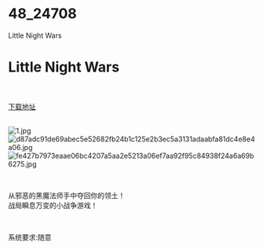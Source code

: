 # 48_24708
Little Night Wars
# Little Night Wars
 <br/></br>
[下载地址](https://www.switch520.cc/article/24708 "下载地址")
<br/></br>

<p><img title="1.jpg" src="https://www.switch520.cc/muke_img/2021_11_19_ab521a46e460e.jpg" alt="1.jpg"><br>
<img title="d87adc91de69abec5e52682fb24b1c125e2b3ec5a3131adaabfa81dc4e8e4a06.jpg" src="https://www.switch520.cc/muke_img/2021_11_19_1ecef6eb3a521.jpg" alt="d87adc91de69abec5e52682fb24b1c125e2b3ec5a3131adaabfa81dc4e8e4a06.jpg"><br>
<img title="fe427b7973eaae06bc4207a5aa2e5213a06ef7aa92f95c84938f24a6a69b6275.jpg" src="https://www.switch520.cc/muke_img/2021_11_19_3ec35122f57fd.jpg" alt="fe427b7973eaae06bc4207a5aa2e5213a06ef7aa92f95c84938f24a6a69b6275.jpg"></p>
<p>&nbsp;</p>
<p>从邪恶的黑魔法师手中夺回你的领土！<br>
战局瞬息万变的小战争游戏！</p>
<p>&nbsp;</p>
<p>系统要求:随意</p>



